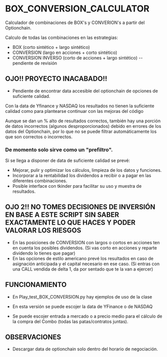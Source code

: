 # BOX_CONVERSION_CALCULATOR
Calculador de combinaciones de BOX's y CONVERION's a partir del Optionchain.

Calculo de todas las combinaciones en las estrategias:
  - BOX (corto sintético + largo sintético)
  - CONVERSION (largo en acciones + corto sintético)
  - CONVERSION INVERSO (corto de acciones + largo sintético) -- pendiente de revisión

## OJO!! PROYECTO INACABADO!! 
- Pendiente de encontrar data accesible del optionchain de opciones de suficiente calidad.

Con la data de Yfinance y NASDAQ los resultados no tienen la suficiente calidad como para plantearse continuar con las mejoras del código

Aunque se dan un % alto de resultados correctos, también hay una porción de datos incorrectos (algunos desproporcionados) debido en errores de los datos del Optionchain, por lo que no se puede filtrar automáticamente los que son correctos o incorrectos.

### De momento solo sirve como un "prefiltro".

Si se llega a disponer de data de suficiente calidad se prevé:
- Mejorar, pulir y optimizar los cálculos, limpieza de los datos y funciones.
- Incorporar a la rentabilidad los dividendos a recibir o a pagar en las diferentes combinaciones.
- Posible interface con tkinder para facilitar su uso y muestra de resultados.

## OJO 2!! NO TOMES DECISIONES DE INVERSIÓN EN BASE A ESTE SCRIPT SIN SABER EXACTAMENTE LO QUE HACES Y PODER VALORAR LOS RIESGOS
- En las posiciones de CONVERSION con largos o cortos en acciones ten en cuenta los posibles dividendos.
(Si vas corto en acciones y reparte dividendo lo tienes que pagar)
- En las opciones de estilo americano prevé los resultados en caso de asignación anticipada y el capital necesario en ese caso.
(Si entras con una CALL vendida de delta 1, da por sentado que te la van a ejercer)

## FUNCIONAMIENTO
- En Play_test_BOX_CONVERSION.py hay ejemplos de uso de la clase
- En esta versión se puede escojer la data de YFinance o de NASDAQ

- Se puede escojer entrada a mercado o a precio medio para el cálculo de la compra del Combo (todas las patas/contratos juntas).

## OBSERVACIONES
- Descargar data de optionchain solo dentro del horario de negociación.


